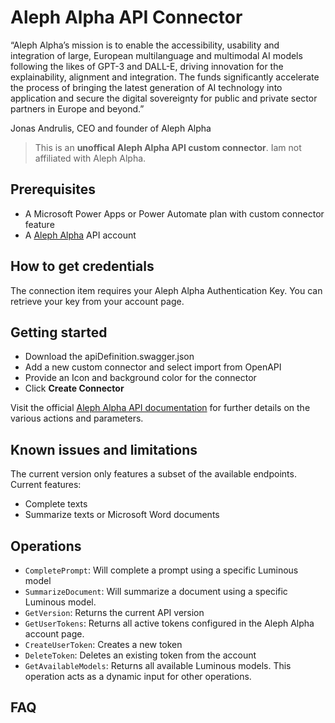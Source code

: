 # Aleph Alpha API Connector

“Aleph Alpha’s mission is to enable the accessibility, usability and integration of large, European multilanguage and multimodal AI models following the likes of GPT-3 and DALL-E, driving innovation for the explainability, alignment and integration. The funds significantly accelerate the process of bringing the latest generation of AI technology into application and secure the digital sovereignty for public and private sector partners in Europe and beyond.”

Jonas Andrulis, CEO and founder of Aleph Alpha

> This is an **unoffical Aleph Alpha API custom connector**. Iam not affiliated with Aleph Alpha.

## Prerequisites

- A Microsoft Power Apps or Power Automate plan with custom connector feature
- A [Aleph Alpha](https://www.aleph-alpha.com) API account

## How to get credentials

The connection item requires your Aleph Alpha Authentication Key. You can retrieve your key from your account page.

## Getting started

- Download the apiDefinition.swagger.json
- Add a new custom connector and select import from OpenAPI
- Provide an Icon and background color for the connector
- Click **Create Connector**

Visit the official [Aleph Alpha API documentation](https://docs.aleph-alpha.com/api/) for further details on the various actions and parameters.

## Known issues and limitations

The current version only features a subset of the available endpoints. Current features:

- Complete texts
- Summarize texts or Microsoft Word documents

## Operations

- `CompletePrompt`: Will complete a prompt using a specific Luminous model
- `SummarizeDocument`: Will summarize a document using a specific Luminous model.
- `GetVersion`: Returns the current API version
- `GetUserTokens`: Returns all active tokens configured in the Aleph Alpha account page.
- `CreateUserToken`: Creates a new token
- `DeleteToken`: Deletes an existing token from the account
- `GetAvailableModels`: Returns all available Luminous models. This operation acts as a dynamic input for other operations.

## FAQ

